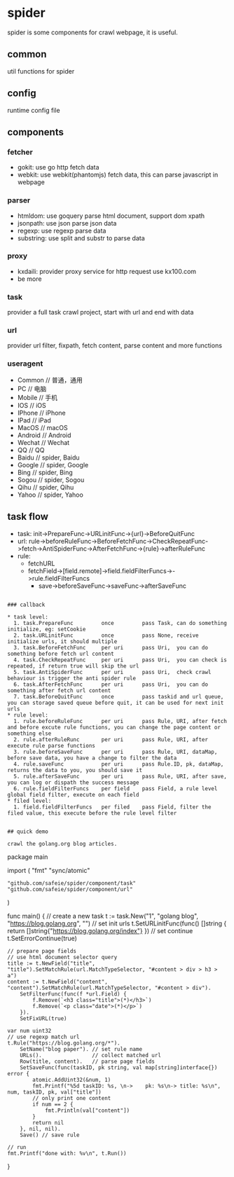 # spider
spider is some components for crawl webpage, it is useful.

## common

util functions for spider

## config

runtime config file

## components

### fetcher

* gokit: use go http fetch data
* webkit: use webkit(phantomjs) fetch data, this can parse javascript in webpage

### parser

* htmldom: use goquery parse html document, support dom xpath
* jsonpath: use json parse json data
* regexp: use regexp parse data
* substring: use split and substr to parse data

### proxy

* kxdaili: provider proxy service for http request use kx100.com
* be more

### task

provider a full task crawl project, start with url and end with data

### url

provider url filter, fixpath, fetch content, parse content and more functions

### useragent

* Common         // 普通，通用
* PC             // 电脑
* Mobile         // 手机
* IOS            // iOS
* IPhone         // iPhone
* IPad           // iPad
* MacOS          // macOS
* Android        // Android
* Wechat         // Wechat
* QQ             // QQ
* Baidu          // spider, Baidu
* Google         // spider, Google
* Bing           // spider, Bing
* Sogou          // spider, Sogou
* Qihu           // spider, Qihu
* Yahoo          // spider, Yahoo

## task flow

* task: init->PrepareFunc->URLinitFunc->{url}->BeforeQuitFunc
* url:  rule->beforeRuleFunc->BeforeFetchFunc->CheckRepeatFunc->fetch->AntiSpiderFunc->AfterFetchFunc->{rule}->afterRuleFunc
* rule: 
  * fetchURL
  * fetchField->[field.remote]->field.fieldFilterFuncs->->rule.fieldFilterFuncs
	* save->beforeSaveFunc->saveFunc->afterSaveFunc
```

### callback

* task level:
  1. task.PrepareFunc         once         pass Task, can do something initialize, eg: setCookie
  2. task.URLinitFunc         once         pass None, receive initialize urls, it should multiple
  3. task.BeforeFetchFunc     per uri      pass Uri,  you can do something before fetch url content
  4. task.CheckRepeatFunc     per uri      pass Uri,  you can check is repeated, if return true will skip the url
  5. task.AntiSpiderFunc      per uri      pass Uri,  check crawl behaviour is trigger the anti spider rule
  6. task.AfterFetchFunc      per uri      pass Uri,  you can do something after fetch url content
  7. task.BeforeQuitFunc      once         pass taskid and url queue, you can storage saved queue before quit, it can be used for next init urls
* rule level:
  1. rule.beforeRuleFunc      per uri      pass Rule, URI, after fetch and before excute rule functions, you can change the page content or something else
  2. rule.afterRuleRunc       per uri      pass Rule, URI, after execute rule parse functions
  3. rule.beforeSaveFunc      per uri      pass Rule, URI, dataMap, before save data, you have a change to filter the data
  4. rule.saveFunc            per uri      pass Rule.ID, pk, dataMap, returns the data to you, you should save it
  5. rule.afterSaveFunc       per uri      pass Rule, URI, after save, you can log or dispath the success message
  6. rule.fieldFilterFuncs    per field    pass Field, a rule level global field filter, execute on each field
* filed level:
  1. field.fieldFilterFuncs   per filed    pass Field, filter the filed value, this execute before the rule level filter 


## quick demo

crawl the golang.org blog articles.

```
package main

import (
	"fmt"
	"sync/atomic"

	"github.com/safeie/spider/component/task"
	"github.com/safeie/spider/component/url"
)

func main() {
	// create a new task
	t := task.New("1", "golang blog", "https://blog.golang.org", "")
	// set init urls
	t.SetURLinitFunc(func() []string {
		return []string{"https://blog.golang.org/index"}
	})
	// set continue
	t.SetErrorContinue(true)

	// prepare page fields
	// use html document selector query
	title := t.NewField("title", "title").SetMatchRule(url.MatchTypeSelector, "#content > div > h3 > a")
	content := t.NewField("content", "content").SetMatchRule(url.MatchTypeSelector, "#content > div").
		SetFilterFunc(func(f *url.Field) {
			f.Remove(`<h3 class="title">(*)</h3>`)
			f.Remove(`<p class="date">(*)</p>`)
		}).
		SetFixURL(true)

	var num uint32
	// use regexp match url
	t.Rule("https://blog.golang.org/*").
		SetName("blog paper"). // set rule name
		URLs().                // collect matched url
		Row(title, content).   // parse page fields
		SetSaveFunc(func(taskID, pk string, val map[string]interface{}) error {
			atomic.AddUint32(&num, 1)
			fmt.Printf("%5d taskID: %s, \n->    pk: %s\n-> title: %s\n", num, taskID, pk, val["title"])
            // only print one content
			if num == 2 {
				fmt.Println(val["content"])
			}
			return nil
		}, nil, nil).
		Save() // save rule

	// run
	fmt.Printf("done with: %v\n", t.Run())
}

```